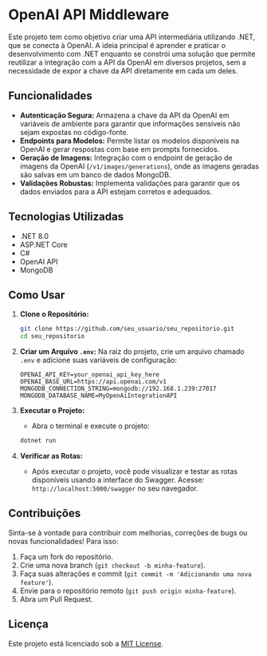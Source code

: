 ﻿# OpenAI API Middleware

Este projeto tem como objetivo criar uma API intermediária utilizando .NET, que se conecta à OpenAI. A ideia principal é aprender e praticar o desenvolvimento com .NET enquanto se constrói uma solução que permite reutilizar a integração com a API da OpenAI em diversos projetos, sem a necessidade de expor a chave da API diretamente em cada um deles.

## Funcionalidades

- **Autenticação Segura:** Armazena a chave da API da OpenAI em variáveis de ambiente para garantir que informações sensíveis não sejam expostas no código-fonte.
- **Endpoints para Modelos:** Permite listar os modelos disponíveis na OpenAI e gerar respostas com base em prompts fornecidos.
- **Geração de Imagens:** Integração com o endpoint de geração de imagens da OpenAI (`/v1/images/generations`), onde as imagens geradas são salvas em um banco de dados MongoDB.
- **Validações Robustas:** Implementa validações para garantir que os dados enviados para a API estejam corretos e adequados.

## Tecnologias Utilizadas

- .NET 8.0
- ASP.NET Core
- C#
- OpenAI API
- MongoDB

## Como Usar

1. **Clone o Repositório:**
   ```bash
   git clone https://github.com/seu_usuario/seu_repositorio.git
   cd seu_repositorio
   ```

2. **Criar um Arquivo `.env`:**
   Na raiz do projeto, crie um arquivo chamado `.env` e adicione suas variáveis de configuração:
   ```plaintext
   OPENAI_API_KEY=your_openai_api_key_here
   OPENAI_BASE_URL=https://api.openai.com/v1
   MONGODB_CONNECTION_STRING=mongodb://192.168.1.239:27017
   MONGODB_DATABASE_NAME=MyOpenAiIntegrationAPI
   ```

3. **Executar o Projeto:**
    - Abra o terminal e execute o projeto:
   ```bash
   dotnet run
   ```

4. **Verificar as Rotas:**
    - Após executar o projeto, você pode visualizar e testar as rotas disponíveis usando a interface do Swagger. Acesse: `http://localhost:5000/swagger` no seu navegador.

## Contribuições

Sinta-se à vontade para contribuir com melhorias, correções de bugs ou novas funcionalidades! Para isso:

1. Faça um fork do repositório.
2. Crie uma nova branch (`git checkout -b minha-feature`).
3. Faça suas alterações e commit (`git commit -m 'Adicionando uma nova feature'`).
4. Envie para o repositório remoto (`git push origin minha-feature`).
5. Abra um Pull Request.

## Licença

Este projeto está licenciado sob a [MIT License](LICENSE).